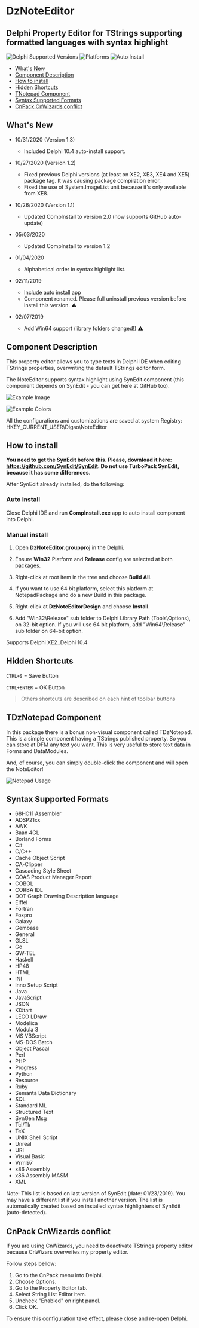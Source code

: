 # DzNoteEditor

## Delphi Property Editor for TStrings supporting formatted languages with syntax highlight

![Delphi Supported Versions](https://img.shields.io/badge/Delphi%20Supported%20Versions-XE2..10.4-blue.svg)
![Platforms](https://img.shields.io/badge/Platforms-Win32%20and%20Win64-red.svg)
![Auto Install](https://img.shields.io/badge/-Auto%20Install%20App-orange.svg)

- [What's New](#whats-new)
- [Component Description](#component-description)
- [How to install](#how-to-install)
- [Hidden Shortcuts](#hidden-shortcuts)
- [TNotepad Component](#tnotepad-component)
- [Syntax Supported Formats](#syntax-supported-formats)
- [CnPack CnWizards conflict](#cnpack-cnwizards-conflict)

## What's New

- 10/31/2020 (Version 1.3)

   - Included Delphi 10.4 auto-install support.

- 10/27/2020 (Version 1.2)

   - Fixed previous Delphi versions (at least on XE2, XE3, XE4 and XE5) package tag. It was causing package compilation error.
   - Fixed the use of System.ImageList unit because it's only available from XE8.

- 10/26/2020 (Version 1.1)

   - Updated CompInstall to version 2.0 (now supports GitHub auto-update)

- 05/03/2020

   - Updated CompInstall to version 1.2

- 01/04/2020

   - Alphabetical order in syntax highlight list.

- 02/11/2019

   - Include auto install app
   - Component renamed. Please full uninstall previous version before install this version. :warning:

- 02/07/2019

   - Add Win64 support (library folders changed!) :warning:

## Component Description

This property editor allows you to type texts in Delphi IDE when editing TStrings properties, overwriting the default TStrings editor form.

The NoteEditor supports syntax highlight using SynEdit component (this component depends on SynEdit - you can get here at GitHub too).

![Example Image](images/noteeditor_print.png)

![Example Colors](images/noteeditor_colors.png)

All the configurations and customizations are saved at system Registry: HKEY_CURRENT_USER\Digao\NoteEditor

## How to install

**You need to get the SynEdit before this. Please, download it here: https://github.com/SynEdit/SynEdit. Do not use TurboPack SynEdit, because it has some differences.**

After SynEdit already installed, do the following:

### Auto install

Close Delphi IDE and run **CompInstall.exe** app to auto install component into Delphi.

### Manual install

1. Open **DzNoteEditor.groupproj** in the Delphi.

2. Ensure **Win32** Platform and **Release** config are selected at both packages.

3. Right-click at root item in the tree and choose **Build All**.

4. If you want to use 64 bit platform, select this platform at NotepadPackage and do a new Build in this package.

5. Right-click at **DzNoteEditorDesign** and choose **Install**.

6. Add "Win32\Release" sub folder to Delphi Library Path (Tools\Options), on 32-bit option. If you will use 64 bit platform, add "Win64\Release" sub folder on 64-bit option.

Supports Delphi XE2..Delphi 10.4

## Hidden Shortcuts

`CTRL+S` = Save Button

`CTRL+ENTER` = OK Button

> Others shortcuts are described on each hint of toolbar buttons

## TDzNotepad Component

In this package there is a bonus non-visual component called TDzNotepad. This is a simple component having a TStrings published property. So you can store at DFM any text you want. This is very useful to store text data in Forms and DataModules.

And, of course, you can simply double-click the component and will open the NoteEditor!

![Notepad Usage](images/notepad_usage.png)

## Syntax Supported Formats

- 68HC11 Assembler
- ADSP21xx
- AWK
- Baan 4GL
- Borland Forms
- C#
- C/C++
- Cache Object Script
- CA-Clipper
- Cascading Style Sheet
- COAS Product Manager Report
- COBOL
- CORBA IDL
- DOT Graph Drawing Description language
- Eiffel
- Fortran
- Foxpro
- Galaxy
- Gembase
- General
- GLSL
- Go
- GW-TEL
- Haskell
- HP48
- HTML
- INI
- Inno Setup Script
- Java
- JavaScript
- JSON
- KiXtart
- LEGO LDraw
- Modelica
- Modula 3
- MS VBScript
- MS-DOS Batch
- Object Pascal
- Perl
- PHP
- Progress
- Python
- Resource
- Ruby
- Semanta Data Dictionary
- SQL
- Standard ML
- Structured Text
- SynGen Msg
- Tcl/Tk
- TeX
- UNIX Shell Script
- Unreal
- URI
- Visual Basic
- Vrml97
- x86 Assembly
- x86 Assembly MASM
- XML

Note: This list is based on last version of SynEdit (date: 01/23/2019). You may have a different list if you install another version. The list is automatically created based on installed syntax highlighters of SynEdit (auto-detected).

## CnPack CnWizards conflict

If you are using CnWizards, you need to deactivate TStrings property editor because CnWizars overwrites my property editor.

Follow steps bellow:

1. Go to the CnPack menu into Delphi.
2. Choose Options.
3. Go to the Property Editor tab.
4. Select String List Editor item.
5. Uncheck "Enabled" on right panel.
6. Click OK.

To ensure this configuration take effect, please close and re-open Delphi.
